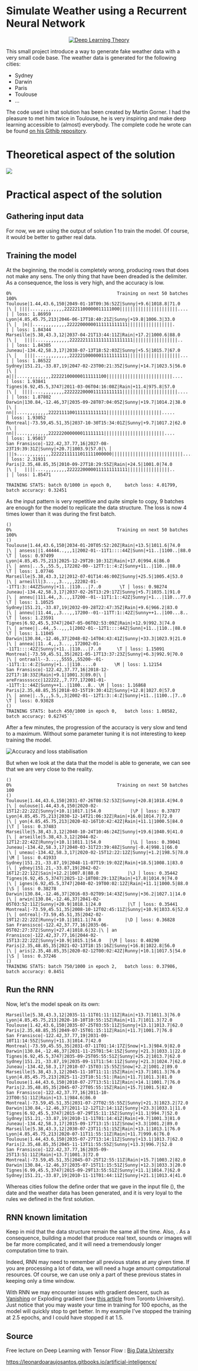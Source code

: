 # Simulate Weather using a Recurrent Neural Network 

<div>
  <div align="center">
    <a href="https://leonardoaraujosantos.gitbooks.io/artificial-inteligence/">
      <img src="https://leonardoaraujosantos.gitbooks.io/artificial-inteligence/content/image_folder_6/recurrent.jpg" alt="Deep Learning Theory" />
    </a>
  </div>
<div>

This small project introduce a way to generate fake weather data with a very small code base. 
The weather data is generated for the following cities:
- Sydney
- Darwin
- Paris
- Toulouse
- ...


The code used in that solution has been created by Martin Gorner. I had the pleasure to met him 
twice in Toulouse, he is very inspiring and make deep learning accessible to (almost) everybody.
The complete code he wrote can be found
[on his Githib repository](https://github.com/martin-gorner/tensorflow-rnn-shakespeare).

# Theoretical aspect of the solution

![](../resources/RNN.BDU.dataflow.png)

# Practical aspect of the solution

## Gathering input data

For now, we are using the output of solution 1 to train the model. Of course, it would be better to gather real data.

## Training the model

At the beginning, the model is completely wrong, producing rows that does not make any sens.
The only thing that have been dreaded is the delimiter. As a consequence, the loss is very high, and the accuracy is low.

```
0%                                        Training on next 50 batches                                        100%
Toulouse|1.44,43.6,150|2049-01-10T09:36:52Z|Sunny|+9.6|1018.8|71.0         |\ │ ||||....,,,,,,,,,222221100000011111000||||||||||||||||||||||....         | │ loss: 1.86959
Lyon|4.85,45.75,213|2046-06-17T18:40:21Z|Sunny|+19.8|1006.3|33.0           |\ │  |n||....,,,,,,,,,22222000000111111111111|||||||||||||||||.              | │ loss: 1.84344
Marseille|5.38,43.3,12|2037-04-21T13:44:11Z|Rain|+17.2|1000.6|88.0         |\ │   ||||....,,,,,,,,,222222111111111111111111|||||||||||||||||..           | │ loss: 1.84305
Juneau|-134.42,58.3,17|2038-07-13T18:52:03Z|Sunny|+5.5|1015.7|67.0         |\ │   ||||....,,,,,,,,,2222210000001111111111||||||||||||||||||||...         | │ loss: 1.86522
Sydney|151.21,-33.87,19|2047-02-23T00:21:35Z|Sunny|+14.7|1023.5|56.0       |\ │ a|||....,,,,,,,,,222221000000111111100|||||||||||||||||||||||||....        │ loss: 1.93841
Tignes|6.92,45.5,3747|2011-03-06T04:16:08Z|Rain|+11.4|975.8|57.0           |\ │  ||||....,,,,,,,,2222222000011111111111|||||||||||||||||||||....         | │ loss: 1.87802
Darwin|130.84,-12.46,37|2035-09-28T07:04:05Z|Sunny|+19.7|1014.2|38.0       |\ │   nn||....,,,,,,,,2222111100111111111111|||||||||||||||||||||.....         │ loss: 1.93052
Montreal|-73.59,45.51,35|2037-10-30T15:34:01Z|Sunny|+9.7|1017.2|62.0       |\ │   nn||....,,,,,,,,222222000000011111111|||||||||||||||||||||||....         │ loss: 1.95017
San Fransisco|-122.42,37.77,16|2027-08-23T19:39:31Z|Sunny|+20.7|1003.9|57.0|\ │  |||s....,,,,,,,,,22222111111011111000000|||||||||||||||||||||||||||....   │ loss: 2.31931
Paris|2.35,48.85,35|2010-09-27T18:29:55Z|Rain|+24.5|1001.0|74.0            |\ │   ||||....,,,,,,,,22222200000111111111111||||||||||||||||..              | │ loss: 1.85471

TRAINING STATS: batch 0/1000 in epoch 0,     batch loss: 4.01799, batch accuracy: 0.32451
```

As the input pattern is very repetitive and quite simple to copy, 9 batches are enough
for the model to replicate the data structure. The loss is now 4 times lower than it was during the first batch.
```
()
0%                                        Training on next 50 batches                                        100%
()
Toulouse|1.44,43.6,150|2034-01-20T05:52:20Z|Rain|+13.5|1011.6|74.0      |\ │ ansess||1.44444..,,,1|2002-01--11T1::::44Z|Sunn|+11..|1100..|88.0       \T │ loss: 0.97499
Lyon|4.85,45.75,213|2025-12-29T20:10:31Z|Rain|+17.0|994.6|86.0           |\ │ anns|...5,,55.5,,172202-00--12TT:1::4:Z|Sunny+11..|110..|88.0            \T │ loss: 1.07746
Marseille|5.38,43.3,12|2012-07-01T14:46:00Z|Sunny|+25.5|1005.4|53.0      |\ │ arneilll|3...,,3..,,,22202-01--1TT1:3::44ZZSunny|+11..|110...|7..0       \T │ loss: 0.98274
Juneau|-134.42,58.3,17|2037-02-26T13:29:17Z|Sunny|+5.7|1035.1|91.0       |\ │ anneu||111.44,,3..,,17200--01--11T1:1::42Z|Sunny|+1...|110...77.0        \T │ loss: 1.10525
Sydney|151.21,-33.87,19|2032-09-28T22:47:35Z|Rain|+9.6|966.2|83.0        |\ │ anneu||11.44,,,3...,,17200--01--11TT:1::42Z|Sunny++1..|100...8..         \T │ loss: 1.23591
Tignes|6.92,45.5,3747|2047-05-06T02:53:09Z|Rain|+12.9|992.3|74.0         |\ │ arnee||..44,,5..,,,1|2002-01--12T1::::44Z|Sunn|+11..|110..|88.0          \T │ loss: 1.11045
Darwin|130.84,-12.46,37|2048-02-14T04:43:41Z|Sunny|+33.3|1023.9|21.0     |\ │ annea||11..4,,,3...,,172002-01--11T1::::42Z|Sunny|+11..|110...|7..0      \T │ loss: 1.15091
Montreal|-73.59,45.51,35|2021-05-17T13:37:23Z|Sunny|+6.3|992.9|70.0      |\ │ ontraall--3...,,5555,,55200--01--11T1:1::4:Z|Sunny|+1..||110.....0       \M │ loss: 1.12154
San Fransisco|-122.42,37.77,16|2018-12-22T17:18:33Z|Rain|+9.1|1001.3|89.0|\ │ areFrassssccc|122222,,7.777,172001-01--11TT:1::44Z|Sunny++1..|1100...8.. \M │ loss: 1.16868
Paris|2.35,48.85,35|2018-03-15T19:30:41Z|Sunny|+12.8|1027.0|57.0         |\ │ anne||..5,,,5.5,,3|2002-01--12T1:3::4:Z|Sunny|+11..|1100..|7..0          \T │ loss: 0.93028
()
TRAINING STATS: batch 450/1000 in epoch 0,   batch loss: 1.08582, batch accuracy: 0.62745```
```


After a few minutes, the progression of the accuracy is very slow and tend to a maximum.
Without some parameter tuning it is not interesting to keep training the model. 


![](resources/Tensorboard_RNN.jpg "Accuracy and loss stabilisation")


But when we look at the data that the model is able to generate, we can see that we are very close to the reality.

```
()
0%                                        Training on next 50 batches                                        100
()
Toulouse|1.44,43.6,150|2031-07-26T08:52:53Z|Sunny|+20.8|1018.4|94.0       |\ │ oulouse|1.44,43.6,150|2020-02-15T12:22:22Z|Sunny|+10.1|1017.1|54.0           |\P │ loss: 0.37877
Lyon|4.85,45.75,213|2030-12-14T21:06:32Z|Rain|+16.0|1014.7|72.0            |\ │ yon|4.85,45.75,213|2020-02-16T10:42:42Z|Rain|+11.1|1000.5|84.0               |\T │ loss: 0.37483
Marseille|5.38,43.3,12|2040-10-24T10:46:24Z|Sunny|+19.6|1040.9|41.0        |\ │ arseille|5.38,43.3,12|2044-02-12T12:22:42Z|Runny|+10.1|1011.1|54.0           |\L │ loss: 0.39041
Juneau|-134.42,58.3,17|2040-03-31T23:39:48Z|Sunny|-0.4|998.1|66.0          |\ │ uneau|-134.42,58.3,17|2020-02-15T12:22:12Z|Sunny|+1.2|198.5|78.0             |\M │ loss: 0.41933
Sydney|151.21,-33.87,19|2048-11-07T19:19:02Z|Rain|+18.5|1008.1|83.0        |\ │ ydney|151.21,-33.87,19|2042-02-16T12:22:12Z|Sain|+12.2|1007.8|88.0           |\J │ loss: 0.35442
Tignes|6.92,45.5,3747|2025-12-18T08:29:13Z|Rain|+17.8|1014.9|74.0          |\ │ ignes|6.92,45.5,3747|2040-02-19T00:02:12Z|Rain|+11.1|1000.5|88.0             |\S │ loss: 0.38278
Darwin|130.84,-12.46,37|2016-03-02T09:14:43Z|Sunny|+36.2|1027.1|14.0       |\ │ arwin|130.84,-12.46,37|2041-02-05T03:52:11Z|Sunny|+20.9|1018.1|24.0          |\T │ loss: 0.35441
Montreal|-73.59,45.51,35|2008-10-12T02:45:11Z|Sunny|+10.9|1033.6|52.0      |\ │ ontreal|-73.59,45.51,35|2042-02-19T12:22:22Z|Runny|+10.1|1011.1|74.0         |\D │ loss: 0.36828
San Fransisco|-122.42,37.77,16|2035-06-05T02:27:37Z|Sunny|+27.4|1018.6|32.|\ │ an Fransisco|-122.42,37.77,16|2044-02-15T13:22:22Z|Sunny|+10.9|1015.1|54.0   |\M │ loss: 0.40290
Paris|2.35,48.85,35|2021-02-13T18:15:16Z|Sunny|+16.8|1022.8|56.0           |\ │ aris|2.35,48.85,35|2020-02-12T00:02:42Z|Runny|+10.1|1017.5|54.0              |\S │ loss: 0.37246
()
TRAINING STATS: batch 750/1000 in epoch 2,   batch loss: 0.37986, batch accuracy: 0.8451
```

## Run the RNN

Now, let's the model speak on its own:

```
Marseille|5.38,43.3,12|2035-11-11T01:11:11Z|Rain|+13.7|1011.3|76.0                                 
Lyon|4.85,45.75,213|2020-10-10T10:55:15Z|Rain|+11.7|1011.3|72.0                             
Toulouse|1.42,43.6,150|2035-07-25T03:55:11Z|Sunny|+13.1|1013.7|62.0                                 
Paris|2.35,48.85,35|2049-07-15T01:15:11Z|Rain|+11.7|1001.7|76.0                                     
San Fransisco|-122.42,37.77,19|2031-09-10T11:14:55Z|Sunny|+11.3|1014.7|42.0                         
Montreal|-73.59,45.55,35|2031-07-11T01:14:17Z|Snow|+1.3|984.9|82.0                                  
Darwin|130.84,-12.46,37|2031-11-25T01:54:15Z|Sunny|+21.3|1033.1|22.0                                
Tignes|6.92,45.5,3747|2035-09-25T05:55:51Z|Sunny|+25.2|1013.7|62.0                                  
Sydney|151.21,-33.87,19|2035-09-11T11:54:11Z|Sunny|+21.3|1024.7|62.0                                
Juneau|-134.42,58.3,17|2010-07-15T03:15:55Z|Snow|+2.2|1001.2|89.0                                   
Marseille|5.38,43.3,12|2045-11-10T11:11:15Z|Rain|+13.7|1011.3|76.0                                  
Lyon|4.85,45.75,213|2025-11-23T10:51:51:|Rain|+11.7|1011.3|81.0                                     
Toulouse|1.44,43.6,150|2010-07-27T13:51:11Z|Rain|+14.1|1001.7|76.0                                  
Paris|2.35,48.85,35|2045-07-27T05:55:15Z|Rain|+15.7|1001.5|82.0                                     
San Fransisco|-122.42,37.77,16|2011-10-23T00:51:11Z|Rain|+13.1|984.6|86.0                           
Montreal|-73.59,45.51,35|2031-07-27T02:55:55Z|Sunny|+21.3|1023.2|72.0                               
Darwin|130.84,-12.46,37|2011-12-12T12:14:11Z|Sunny|+23.3|1033.1|11.0                                
Tignes|6.92,45.5,3747|2015-07-29T15:11:15Z|Sunny|+11.1|994.7|52.0                                   
Sydney|151.21,-33.87,19|2010-11-11T01:14:41Z|Rain|+9.7|1001.3|81.0                                  
Juneau|-134.42,58.3,17|2015-09-17T13:15:11Z|Snow|+3.3|1001.2|89.0                                   
Marseille|5.38,43.3,12|2030-07-23T11:51:15Z|Rain|+13.1|1013.1|76.0                                  
Lyon|4.85,45.75,213|2020-07-11T11:55:11Z|Rain|+11.7|999.6|76.0                                      
Toulouse|1.44,43.6,150|2035-07-27T13:14:11Z|Sunny|+13.1|1013.7|62.0                                
Paris|2.35,48.85,35|2045-11-13T11:55:55Z|Sunny|+13.3|996.7|52.0                              
San Fransisco|-122.42,37.77,16|2035-09-25T13:51:11Z|Rain|+13.7|1001.3|72.0                    
Montreal|-73.59,45.51,35|2045-07-25T12:55:11Z|Rain|+15.7|1003.2|82.0                           
Darwin|130.84,-12.46,37|2035-07-15T11:15:51Z|Sunny|+12.3|1033.3|20.0                             
Tignes|6.99,45.5,3747|2015-09-29T13:55:51Z|Sunny|+11.1|1014.7|62.0                                  
Sydney|151.21,-33.87,19|2010-11-11T01:44:11Z|Sunny|+21.1|1013.4|41.0     
```

Whereas cities follow the define order that we gave in the input file (), the date and the weather data
has been generated, and it is very loyal to the rules we defined in the first solution.

## RNN known limitation

Keep in mid that the data structure remain the same all the time. Also, . As a consequence, building a model that 
produce real text, sounds or images will be far more complicated, and it will need a tremendously longer computation
time to train.

Indeed, RNN may need to remember all previous states at any given time. If you are processing a lot of data, we will
need a huge amount computational resources. Of course, we can use only a part of these previous states in keeping only a
 time window.

With RNN we may encounter issues with gradient descent, such as
[Vanishing](https://en.wikipedia.org/wiki/Vanishing_gradient_problem) or
Exploding gradient (see [this article](http://www.cs.toronto.edu/~rgrosse/courses/csc321_2017/readings/L15%20Exploding%20and%20Vanishing%20Gradients.pdf)
from Toronto University). Just notice that you may waste your time in training for 100 epochs, as the model will quickly
 stop to get better. In my example I've stopped the training at 2.5 epochs, and I could have stopped it at 1.5.

## Source

Free lecture on Deep Learning with Tensor Flow : [Big Data University](https://cognitiveclass.ai/courses/deep-learning-tensorflow/)

https://leonardoaraujosantos.gitbooks.io/artificial-inteligence/
